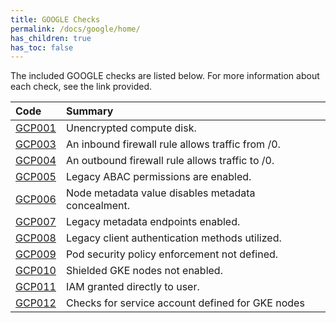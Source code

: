 ```yaml
---
title: GOOGLE Checks
permalink: /docs/google/home/
has_children: true
has_toc: false
---
```


The included GOOGLE checks are listed below. For more information about each check, see the link provided.

| Code  | Summary |
|:-------|:-------------|
|[GCP001](/docs/google/GCP001)|Unencrypted compute disk.|
|[GCP003](/docs/google/GCP003)|An inbound firewall rule allows traffic from /0.|
|[GCP004](/docs/google/GCP004)|An outbound firewall rule allows traffic to /0.|
|[GCP005](/docs/google/GCP005)|Legacy ABAC permissions are enabled.|
|[GCP006](/docs/google/GCP006)|Node metadata value disables metadata concealment.|
|[GCP007](/docs/google/GCP007)|Legacy metadata endpoints enabled.|
|[GCP008](/docs/google/GCP008)|Legacy client authentication methods utilized.|
|[GCP009](/docs/google/GCP009)|Pod security policy enforcement not defined.|
|[GCP010](/docs/google/GCP010)|Shielded GKE nodes not enabled.|
|[GCP011](/docs/google/GCP011)|IAM granted directly to user.|
|[GCP012](/docs/google/GCP012)|Checks for service account defined for GKE nodes|

